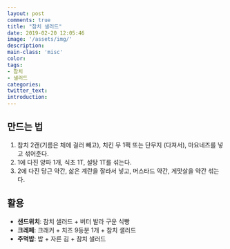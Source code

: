 ```yaml
---
layout: post
comments: true
title: "참치 샐러드"
date: 2019-02-20 12:05:46
image: '/assets/img/'
description:
main-class: 'misc'
color:
tags:
- 참치
- 샐러드
categories:
twitter_text:
introduction:
---
```


## 만드는 법

1. 참치 2캔(기름은 체에 걸러 빼고), 치킨 무 1팩 또는 단무지 (다져서), 마요네즈를 넣고 섞어준다.
2. 1에 다진 양파 1개, 식초 1T, 설탕 1T를 섞는다.
3. 2에 다진 당근 약간, 삶은 계란을 잘라서 넣고, 머스타드 약간, 게맛살을 약간 섞는다.

## 활용

- **샌드위치**: 참치 샐러드 + 버터 발라 구운 식빵
- **크레페**: 크래커 + 치즈 9등분 1개 + 참치 샐러드
- **주먹밥**: 밥 + 자른 김 + 참치 샐러드